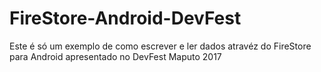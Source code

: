 # FireStore-Android-DevFest
Este é só um exemplo de como escrever e ler dados atravéz do FireStore para Android apresentado no DevFest Maputo 2017
